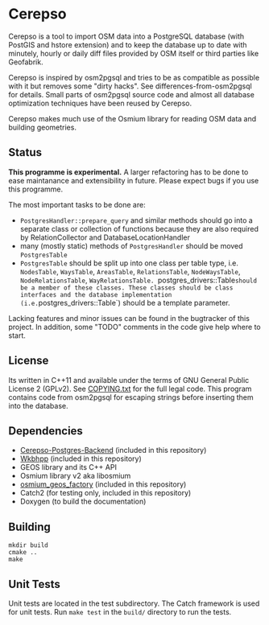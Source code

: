 Cerepso
=======

Cerepso is a tool to import OSM data into a PostgreSQL database (with
PostGIS and hstore extension) and to keep the database up to date with
minutely, hourly or daily diff files provided by OSM itself or third parties
like Geofabrik.

Cerepso is inspired by osm2pgsql and tries to be as compatible as possible
with it but removes some "dirty hacks". See differences-from-osm2pgsql for details.
Small parts of osm2pgsql source code and almost all database optimization techniques
have been reused by Cerepso.

Cerepso makes much use of the Osmium library for reading OSM data and building
geometries.

Status
------

**This programme is experimental.** A larger refactoring has to be done to
ease maintanance and extensibility in future. Please expect bugs if you use this
programme.

The most important tasks to be done are:

* `PostgresHandler::prepare_query` and similar methods should go into a separate
  class or collection of functions because they are also required by
  RelationCollector and DatabaseLocationHandler
* many (mostly static) methods of `PostgresHandler` should be moved
  `PostgresTable`
* `PostgresTable` should be split up into one class per table type, i.e.
  `NodesTable`, `WaysTable`, `AreasTable`, `RelationsTable`, `NodeWaysTable`,
  `NodeRelationsTable`, `WayRelationsTable. `postgres_drivers::Table` should be a
  member of these classes. These classes should be class interfaces and the
  database implementation (i.e. `postgres_drivers::Table`) should be a template
  parameter.

Lacking features and minor issues can be found in the bugtracker of this
project. In addition, some "TODO" comments in the code give help where to start.

License
-------

Its written in C++11 and available under the terms of GNU General Public License 2
(GPLv2). See [COPYING.txt](COPYING.txt) for the full legal code. This program contains
code from osm2pgsql for escaping strings before inserting them into the database.

Dependencies
------------
* [Cerepso-Postgres-Backend](https://github.com/Nakaner/Cerepso-Postgres-Backend) (included in this repository)
* [Wkbhpp](https://github.com/Nakaner/wkbhpp) (included in this repository)
* GEOS library and its C++ API
* Osmium library v2 aka libosmium
* [osmium_geos_factory](https://github.com/Nakaner/osmium_geos_factory) (included in this repository)
* Catch2 (for testing only, included in this repository)
* Doxygen (to build the documentation)

Building
--------

    mkdir build
    cmake ..
    make

Unit Tests
----------

Unit tests are located in the test subdirectory. The Catch framework is used for unit tests.
Run `make test` in the `build/` directory to run the tests.
